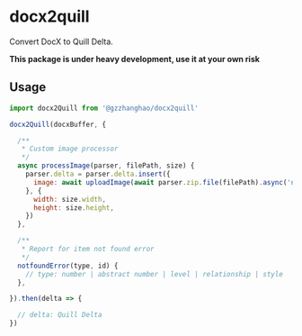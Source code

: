 # docx2quill

Convert DocX to Quill Delta.

__This package is under heavy development, use it at your own risk__

## Usage

```javascript
import docx2Quill from '@gzzhanghao/docx2quill'

docx2Quill(docxBuffer, {

  /**
   * Custom image processor
   */
  async processImage(parser, filePath, size) {
    parser.delta = parser.delta.insert({
      image: await uploadImage(await parser.zip.file(filePath).async('nodebuffer'))
    }, {
      width: size.width,
      height: size.height,
    })
  },

  /**
   * Report for item not found error
   */
  notfoundError(type, id) {
    // type: number | abstract number | level | relationship | style
  },

}).then(delta => {

  // delta: Quill Delta
})
```
